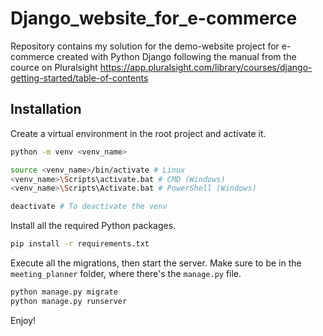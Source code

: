 # Django_website_for_e-commerce
Repository contains my solution for the demo-website project for e-commerce created with Python Django following the manual from the cource on 
Pluralsight https://app.pluralsight.com/library/courses/django-getting-started/table-of-contents

## Installation
Create a virtual environment in the root project and activate it.
```bash
python -m venv <venv_name>

source <venv_name>/bin/activate # Linux
<venv_name>\Scripts\activate.bat # CMD (Windows)
<venv_name>\Scripts\Activate.bat # PowerShell (Windows)

deactivate # To deactivate the venv
```

Install all the required Python packages.
```bash
pip install -r requirements.txt
```

Execute all the migrations, then start the server. Make sure to be in the `meeting_planner` folder, where there's the `manage.py` file.
```bash
python manage.py migrate
python manage.py runserver
```

Enjoy!